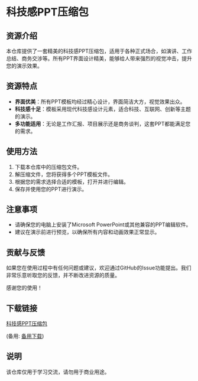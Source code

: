 # 科技感PPT压缩包

## 资源介绍

本仓库提供了一套精美的科技感PPT压缩包，适用于各种正式场合，如演讲、工作总结、商务交涉等。所有PPT界面设计精美，能够给人带来强烈的视觉冲击，提升您的演示效果。

## 资源特点

- **界面优美**：所有PPT模板均经过精心设计，界面简洁大方，视觉效果出众。
- **科技感十足**：模板采用现代科技感设计元素，适合科技、互联网、创新等主题的演示。
- **多功能适用**：无论是工作汇报、项目展示还是商务谈判，这套PPT都能满足您的需求。

## 使用方法

1. 下载本仓库中的压缩包文件。
2. 解压缩文件，您将获得多个PPT模板文件。
3. 根据您的需求选择合适的模板，打开并进行编辑。
4. 保存并使用您的PPT进行演示。

## 注意事项

- 请确保您的电脑上安装了Microsoft PowerPoint或其他兼容的PPT编辑软件。
- 建议在演示前进行预览，以确保所有内容和动画效果正常显示。

## 贡献与反馈

如果您在使用过程中有任何问题或建议，欢迎通过GitHub的Issue功能提出。我们非常乐意听取您的反馈，并不断改进资源的质量。

感谢您的使用！

## 下载链接
[科技感PPT压缩包](https://pan.quark.cn/s/c43bca06d6e2) 

(备用: [备用下载](https://pan.baidu.com/s/1s3TJfcQZ31zjLAraYahhCw?pwd=1234))

## 说明

该仓库仅用于学习交流，请勿用于商业用途。
